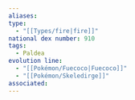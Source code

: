 ```yaml
---
aliases: 
type:
  - "[[Types/fire|fire]]"
national dex number: 910
tags:
  - Paldea
evolution line:
  - "[[Pokémon/Fuecoco|Fuecoco]]"
  - "[[Pokémon/Skeledirge]]"
associated: 
---
```

